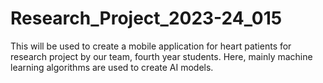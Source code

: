 # Research_Project_2023-24_015
This will be used to create a mobile application for heart patients for research project by our team, fourth year students. Here, mainly machine learning algorithms are used to create AI models.

